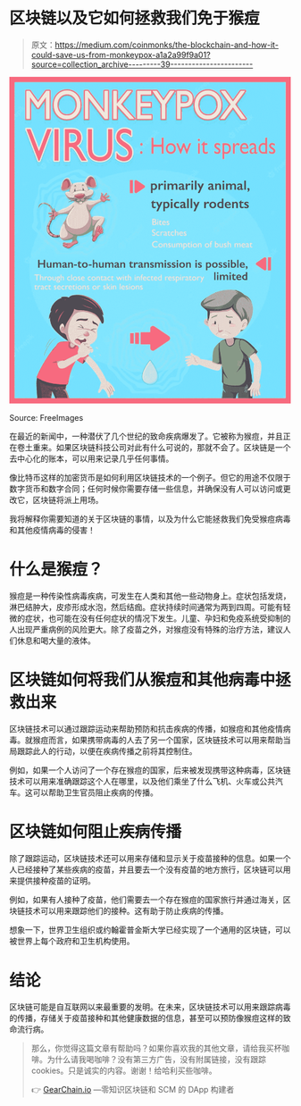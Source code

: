 # 区块链以及它如何拯救我们免于猴痘

> 原文：<https://medium.com/coinmonks/the-blockchain-and-how-it-could-save-us-from-monkeypox-a1a2a99f9a01?source=collection_archive---------39----------------------->

![](img/be28e9c85bebd1e452c6c0cf9e6b1ece.png)

Source: FreeImages

在最近的新闻中，一种潜伏了几个世纪的致命疾病爆发了。它被称为猴痘，并且正在卷土重来。如果区块链科技公司对此有什么可说的，那就不会了。区块链是一个去中心化的账本，可以用来记录几乎任何事情。

像比特币这样的加密货币是如何利用区块链技术的一个例子。但它的用途不仅限于数字货币和数字合同；任何时候你需要存储一些信息，并确保没有人可以访问或更改它，区块链将派上用场。

我将解释你需要知道的关于区块链的事情，以及为什么它能拯救我们免受猴痘病毒和其他疫情病毒的侵害！

# 什么是猴痘？

猴痘是一种传染性病毒疾病，可发生在人类和其他一些动物身上。症状包括发烧，淋巴结肿大，皮疹形成水泡，然后结痂。症状持续时间通常为两到四周。可能有轻微的症状，也可能在没有任何症状的情况下发生。儿童、孕妇和免疫系统受抑制的人出现严重病例的风险更大。除了疫苗之外，对猴痘没有特殊的治疗方法，建议人们休息和喝大量的液体。

# 区块链如何将我们从猴痘和其他病毒中拯救出来

区块链技术可以通过跟踪运动来帮助预防和抗击疾病的传播，如猴痘和其他疫情病毒。就猴痘而言，如果携带病毒的人去了另一个国家，区块链技术可以用来帮助当局跟踪此人的行动，以便在疾病传播之前将其控制住。

例如，如果一个人访问了一个存在猴痘的国家，后来被发现携带这种病毒，区块链技术可以用来准确跟踪这个人在哪里，以及他们乘坐了什么飞机、火车或公共汽车。这可以帮助卫生官员阻止疾病的传播。

# 区块链如何阻止疾病传播

除了跟踪运动，区块链技术还可以用来存储和显示关于疫苗接种的信息。如果一个人已经接种了某些疾病的疫苗，并且要去一个没有疫苗的地方旅行，区块链可以用来提供接种疫苗的证明。

例如，如果有人接种了疫苗，他们需要去一个存在猴痘的国家旅行并通过海关，区块链技术可以用来跟踪他们的接种。这有助于防止疾病的传播。

想象一下，世界卫生组织或约翰霍普金斯大学已经实现了一个通用的区块链，可以被世界上每个政府和卫生机构使用。

# 结论

区块链可能是自互联网以来最重要的发明。在未来，区块链技术可以用来跟踪病毒的传播，存储关于疫苗接种和其他健康数据的信息，甚至可以预防像猴痘这样的致命流行病。

> 那么，你觉得这篇文章有帮助吗？如果你喜欢我的其他文章，请给我买杯咖啡。为什么请我喝咖啡？没有第三方广告，没有附属链接，没有跟踪 cookies。只是诚实的内容。谢谢！给哈利买些咖啡。
> 
> 👉 [GearChain.io](http://www.gearchain.io) —零知识区块链和 SCM 的 DApp 构建者